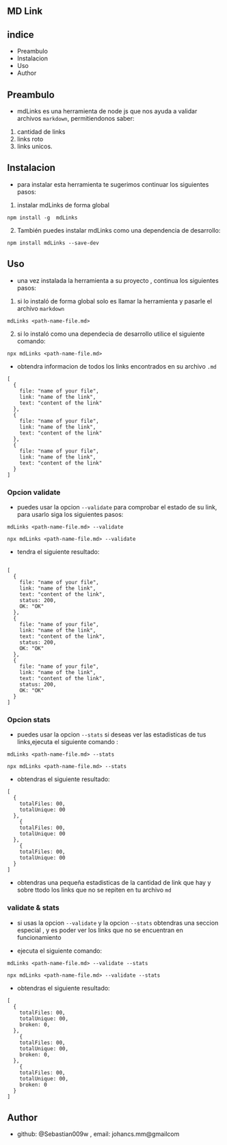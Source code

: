 ## MD Link

## indice

- Preambulo
- Instalacion
- Uso
- Author

## Preambulo

- mdLinks es una herramienta de node js que nos ayuda a validar archivos `markdown`, permitiendonos saber:

1. cantidad de links
2. links roto
3. links unicos.

## Instalacion

- para instalar esta herramienta te sugerimos continuar los siguientes pasos:

1. instalar mdLinks de forma global

```
npm install -g  mdLinks
```

2. También puedes instalar mdLinks como una dependencia de desarrollo:

```
npm install mdLinks --save-dev
```

## Uso

- una vez instalada la herramienta a su proyecto , continua los siguientes pasos:

1. si lo instaló de forma global solo es llamar la herramienta y pasarle el archivo `markdown`

```
mdLinks <path-name-file.md>
```

2. si lo instaló como una dependecia de desarrollo utilice el siguiente comando:

```
npx mdLinks <path-name-file.md>
```

- obtendra informacion de todos los links encontrados en su archivo `.md`

```
[
  {
    file: "name of your file",
    link: "name of the link",
    text: "content of the link"
  },
  {
    file: "name of your file",
    link: "name of the link",
    text: "content of the link"
  },
  {
    file: "name of your file",
    link: "name of the link",
    text: "content of the link"
  }
]
```

### Opcion validate

- puedes usar la opcion `--validate` para comprobar el estado de su link, para usarlo siga los siguientes pasos:

```
mdLinks <path-name-file.md> --validate
```

```
npx mdLinks <path-name-file.md> --validate
```

- tendra el siguiente resultado:

```

[
  {
    file: "name of your file",
    link: "name of the link",
    text: "content of the link",
    status: 200,
    OK: "OK"
  },
  {
    file: "name of your file",
    link: "name of the link",
    text: "content of the link",
    status: 200,
    OK: "OK"
  },
  {
    file: "name of your file",
    link: "name of the link",
    text: "content of the link",
    status: 200,
    OK: "OK"
  }
]
```

### Opcion stats

- puedes usar la opcion `--stats` si deseas ver las estadisticas de tus links,ejecuta el siguiente comando :

```
mdLinks <path-name-file.md> --stats
```

```
npx mdLinks <path-name-file.md> --stats
```

- obtendras el siguiente resultado:

```
[
  {
    totalFiles: 00,
    totalUnique: 00
  },
    {
    totalFiles: 00,
    totalUnique: 00
  },
    {
    totalFiles: 00,
    totalUnique: 00
  }
]
```

- obtendras una pequeña estadisticas de la cantidad de link que hay y sobre ttodo los links que no se repiten en tu archivo `md`

### validate & stats

- si usas la opcion `--validate` y la opcion `--stats` obtendras una seccion especial , y es poder ver los links que no se encuentran en funcionamiento

- ejecuta el siguiente comando:

```
mdLinks <path-name-file.md> --validate --stats
```

```
npx mdLinks <path-name-file.md> --validate --stats
```

- obtendras el siguiente resultado:

```
[
  {
    totalFiles: 00,
    totalUnique: 00,
    broken: 0,
  },
    {
    totalFiles: 00,
    totalUnique: 00,
    broken: 0,
  },
    {
    totalFiles: 00,
    totalUnique: 00,
    broken: 0
  }
]
```


## Author

- github: @Sebastian009w  , email: johancs.mm@gmailcom
